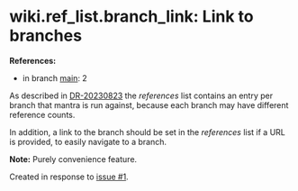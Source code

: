 # wiki.ref_list.branch_link: Link to branches

**References:**

- in branch [main](https://github.com/mhatzl/mantra/tree/main): 2

As described in [DR-20230823](6-DR-20230823) the *references* list contains an entry per branch that mantra is run against,
because each branch may have different reference counts.

In addition, a link to the branch should be set in the *references* list if a URL is provided,
to easily navigate to a branch.

**Note:** Purely convenience feature.

Created in response to [issue #1](https://github.com/mhatzl/mantra/issues/1).
